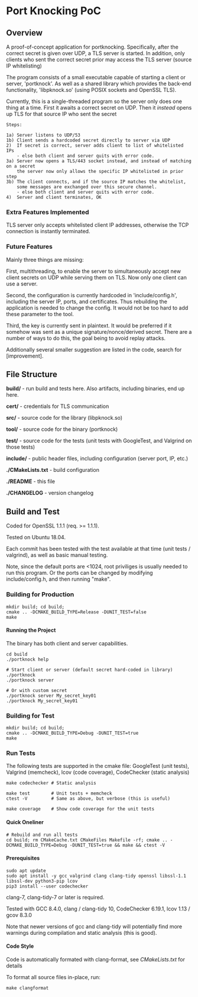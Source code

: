 # Port Knocking PoC

## Overview

A proof-of-concept application for portknocking.
Specifically, after the correct secret is given over UDP, a TLS server is started.
In addition, only clients who sent the correct secret prior may access the TLS server (source IP whitelisting)

The program consists of a small executable capable of starting a client or server, 'portknock'.
As well as a shared library which provides the back-end functionality, 'libpknock.so' (using POSIX sockets and OpenSSL TLS).

Currently, this is a single-threaded program so the server only does one thing at a time.
First it awaits a correct secret on UDP.
Then it _instead_ opens up TLS for that source IP who sent the secret


```
Steps:

1a) Server listens to UDP/53
1b) Client sends a hardcoded secret directly to server via UDP
2)  If secret is correct, server adds client to list of whitelisted IPs
    - else both client and server quits with error code.
3a) Server now opens a TLS/443 socket instead, and instead of matching on a secret
    the server now only allows the specific IP whitelisted in prior step
3b) The client connects, and if the source IP matches the whitelist,
    some messages are exchanged over this secure channel.
    - else both client and server quits with error code.
4)  Server and client terminates, OK

```

### Extra Features Implemented

TLS server only accepts whitelisted client IP addresses, otherwise the TCP connection is instantly terminated.

### Future Features

Mainly three things are missing:

First, multithreading, to enable the server to simultaneously accept new client secrets on UDP while
serving them on TLS. Now only one client can use a server.

Second, the configuration is currently hardcoded in 'include/config.h',
including the server IP, ports, and certificates. Thus rebuilding the application is needed to change the config.
It would not be too hard to add these parameter to the tool.

Third, the key is currently sent in plaintext.
It would be preferred if it somehow was sent as a unique signature/nonce/derived secret.
There are a number of ways to do this, the goal being to avoid replay attacks.


Additionally several smaller suggestion are listed in the code, search for [improvement].


## File Structure

__build/__ - run build and tests here. Also artifacts, including binaries, end up here.

__cert/__  - credentials for TLS communication

__src/__   - source code for the library (libpknock.so)

__tool/__  - source code for the binary  (portknock)

__test/__  - source code for the tests (unit tests with GoogleTest, and Valgrind on those tests)

__include/__ - public header files, including configuration (server port, IP, etc.)

__./CMakeLists.txt__ - build configuration

__./README__ - this file

__./CHANGELOG__ - version changelog


## Build and Test

Coded for OpenSSL 1.1.1 (req. >= 1.1.1).

Tested on Ubuntu 18.04.

Each commit has been tested with the test available at that time (unit tests / valgrind), as well as basic manual testing.

Note, since the default ports are <1024, root priviliges is usually needed to run this program.
Or the ports can be changed by modifying include/config.h, and then running "make".

### Building for Production

```
mkdir build; cd build;
cmake .. -DCMAKE_BUILD_TYPE=Release -DUNIT_TEST=false
make
```

#### Running the Project

The binary has both client and server capabilities.

```
cd build
./portknock help

# Start client or server (default secret hard-coded in library)
./portknock
./portknock server

# Or with custom secret
./portknock server My_secret_key01
./portknock My_secret_key01

```

### Building for Test

```
mkdir build; cd build;
cmake .. -DCMAKE_BUILD_TYPE=Debug -DUNIT_TEST=true
make
```

### Run Tests

The following tests are supported in the cmake file:
GoogleTest (unit tests), Valgrind (memcheck), lcov (code coverage), CodeChecker (static analysis)


```
make codechecker # Static analysis

make test        # Unit tests + memcheck
ctest -V         # Same as above, but verbose (this is useful)

make coverage    # Show code coverage for the unit tests
```

#### Quick Oneliner

```
# Rebuild and run all tests
cd build; rm CMakeCache.txt CMakeFiles Makefile -rf; cmake .. -DCMAKE_BUILD_TYPE=Debug -DUNIT_TEST=true && make && ctest -V
```

#### Prerequisites

```
sudo apt update
sudo apt install -y gcc valgrind clang clang-tidy openssl libssl-1.1 libssl-dev python3-pip lcov
pip3 install --user codechecker
```

clang-7, clang-tidy-7 or later is required.

Tested with GCC 8.4.0, clang / clang-tidy 10, CodeChecker 6.19.1, lcov 1.13 / gcov 8.3.0

Note that newer versions of gcc and clang-tidy will potentially find more warnings during compilation and static analysis (this is good).


#### Code Style

Code is automatically formated with clang-format, see _CMakeLists.txt_ for details

To format all source files in-place, run:

```
make clangformat
```

